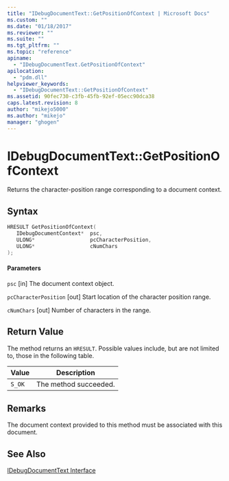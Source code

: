 ```yaml
---
title: "IDebugDocumentText::GetPositionOfContext | Microsoft Docs"
ms.custom: ""
ms.date: "01/18/2017"
ms.reviewer: ""
ms.suite: ""
ms.tgt_pltfrm: ""
ms.topic: "reference"
apiname:
  - "IDebugDocumentText.GetPositionOfContext"
apilocation:
  - "pdm.dll"
helpviewer_keywords:
  - "IDebugDocumentText::GetPositionOfContext"
ms.assetid: 90fec730-c3fb-45fb-92ef-05ecc90dca38
caps.latest.revision: 8
author: "mikejo5000"
ms.author: "mikejo"
manager: "ghogen"
---
```

# IDebugDocumentText::GetPositionOfContext
Returns the character-position range corresponding to a document context.

## Syntax

```cpp
HRESULT GetPositionOfContext(
   IDebugDocumentContext*  psc,
   ULONG*                  pcCharacterPosition,
   ULONG*                  cNumChars
);
```

#### Parameters
 `psc`
 [in] The document context object.

 `pcCharacterPosition`
 [out] Start location of the character position range.

 `cNumChars`
 [out] Number of characters in the range.

## Return Value
 The method returns an `HRESULT`. Possible values include, but are not limited to, those in the following table.

|Value|Description|
|-----------|-----------------|
|`S_OK`|The method succeeded.|

## Remarks
 The document context provided to this method must be associated with this document.

## See Also
 [IDebugDocumentText Interface](../../winscript/reference/idebugdocumenttext-interface.md)